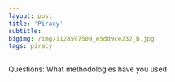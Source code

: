 ```yaml
---
layout: post
title: 'Piracy'
subtitle:
bigimg: /img/1128597509_e5dd9ce232_b.jpg
tags: piracy
---
```

Questions:
What methodologies have you used 
